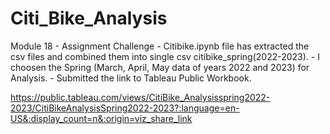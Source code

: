 # Citi_Bike_Analysis

Module 18 - Assignment Challenge
    - Citibike.ipynb file has extracted the csv files and combined them into single csv citibike_spring(2022-2023). 
    - I choosen the Spring (March, April, May data of years 2022 and 2023) for Analysis.
    - Submitted the link to Tableau Public Workbook.

https://public.tableau.com/views/CitiBike_Analysisspring2022-2023/CitiBikeAnalysisSpring2022-2023?:language=en-US&:display_count=n&:origin=viz_share_link
